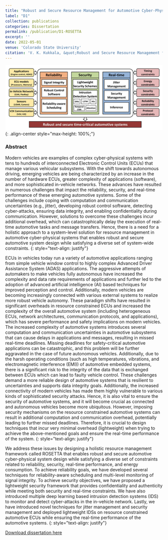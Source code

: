 ```yaml
---
title: "Robust and Secure Resource Management for Automotive Cyber-Physical Systems"
label: "D1"
collection: publications
categories: Dissertation
permalink: /publication/D1-ROSETTA
excerpt: ''
date: 2022-05-01
venue: 'Colorado State University'
citation: 'V. K. Kukkala, &quot;Robust and Secure Resource Management for Automotive Cyber-Physical Systems,&quot; <i>Colorado State University</i>, 2022.'
---
```


![ROSETTA Framework](/images/ROSETTA.jpg){: .align-center style="max-height: 100%;"}

### Abstract
Modern vehicles are examples of complex cyber-physical systems with tens to hundreds of interconnected Electronic Control Units (ECUs) that manage various vehicular subsystems. With the shift towards autonomous driving, emerging vehicles are being characterized by an increase in the number of hardware ECUs, greater complexity of applications (software), and more sophisticated in-vehicle networks. These advances have resulted in numerous challenges that impact the reliability, security, and real-time performance of these emerging automotive systems. Some of the challenges include coping with computation and communication uncertainties (e.g., jitter), developing robust control software, detecting cyber-attacks, ensuring data integrity, and enabling confidentiality during communication. However, solutions to overcome these challenges incur additional overhead, which can catastrophically delay the execution of real-time automotive tasks and message transfers. Hence, there is a need for a holistic approach to a system-level solution for resource management in automotive cyber-physical systems that enables robust and secure automotive system design while satisfying a diverse set of system-wide constraints.
{: style="text-align: justify"}

ECUs in vehicles today run a variety of automotive applications ranging from simple vehicle window control to highly complex Advanced Driver Assistance System (ADAS) applications. The aggressive attempts of automakers to make vehicles fully autonomous have increased the complexity and data rate requirements of applications and further led to the adoption of advanced artificial intelligence (AI) based techniques for improved perception and control. Additionally, modern vehicles are becoming increasingly connected with various external systems to realize more robust vehicle autonomy. These paradigm shifts have resulted in significant overheads in resource constrained ECUs and increased the complexity of the overall automotive system (including heterogeneous ECUs, network architectures, communication protocols, and applications), which has severe performance and safety implications on modern vehicles. The increased complexity of automotive systems introduces several computation and communication uncertainties in automotive subsystems that can cause delays in applications and messages, resulting in missed real-time deadlines. Missing deadlines for safety-critical automotive applications can be catastrophic, and this problem will be further aggravated in the case of future autonomous vehicles. Additionally, due to the harsh operating conditions (such as high temperatures, vibrations, and electromagnetic interference (EMI)) of automotive embedded systems, there is a significant risk to the integrity of the data that is exchanged between ECUs which can lead to faulty vehicle control. These challenges demand a more reliable design of automotive systems that is resilient to uncertainties and supports data integrity goals. Additionally, the increased connectivity of modern vehicles has made them highly vulnerable to various kinds of sophisticated security attacks. Hence, it is also vital to ensure the security of automotive systems, and it will become crucial as connected and autonomous vehicles become more ubiquitous. However, imposing security mechanisms on the resource constrained automotive systems can result in additional computation and communication overhead, potentially leading to further missed deadlines. Therefore, it is crucial to design techniques that incur very minimal overhead (lightweight) when trying to achieve the above-mentioned goals and ensure the real-time performance of the system.
{: style="text-align: justify"}

We address these issues by designing a holistic resource management framework called ROSETTA that enables robust and secure automotive cyber-physical system design while satisfying a diverse set of constraints related to reliability, security, real-time performance, and energy consumption. To achieve reliability goals, we have developed several techniques for reliability-aware scheduling and multi-level monitoring of signal integrity. To achieve security objectives, we have proposed a lightweight security framework that provides confidentiality and authenticity while meeting both security and real-time constraints. We have also introduced multiple deep learning based intrusion detection systems (IDS) to monitor and detect cyber-attacks in the in-vehicle network. Lastly, we have introduced novel techniques for jitter management and security management and deployed lightweight IDSs on resource constrained automotive ECUs while ensuring the real-time performance of the automotive systems.
{: style="text-align: justify"}

[Download dissertation here](https://www.proquest.com/openview/06f73147a91f20654b0a35bac645275c/1?pq-origsite=gscholar&cbl=18750&diss=y)